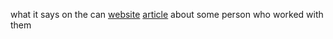 what it says on the can
[website](http://anti-racistcanada.blogspot.com/2019/12/hamilton-ontario-troubling-timeline_12.html)
[article](https://www.canadaland.com/kurt-phillips-hunting-nazis-online-before-it-was-cool/) about some person who worked with them